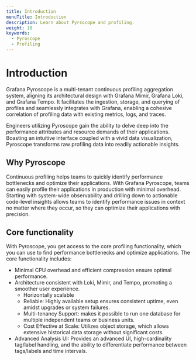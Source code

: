 ```yaml
---
title: Introduction
menuTitle: Introduction
description: Learn about Pyrsocope and profiling.
weight: 10
keywords:
  - Pyroscope
  - Profiling
---
```


<!-- This is placeholder page while we get the content written.  -->

# Introduction

Grafana Pyroscope is a multi-tenant continuous profiling aggregation system, aligning its architectural design with Grafana Mimir, Grafana Loki, and Grafana Tempo. It facilitates the ingestion, storage, and querying of profiles and seamlessly integrates with Grafana, enabling a cohesive correlation of profiling data with existing metrics, logs, and traces.

Engineers utilizing Pyroscope gain the ability to delve deep into the performance attributes and resource demands of their applications. Boasting an intuitive interface coupled with a vivid data visualization, Pyroscope transforms raw profiling data into readily actionable insights.

## Why Pyroscope

Continuous profiling helps teams to quickly identify performance bottlenecks and optimize their applications.
With Grafana Pyroscope, teams can easily profile their applications in production with minimal overhead.
Starting with system-wide observability and drilling down to actionable code-level insights allows teams to identify performance issues in context no matter where they occur, so they can optimize their applications with precision.

## Core functionality

With Pyroscope, you get access to the core profiling functionality, which you can use to find performance bottlenecks and optimize applications. The core functionality includes:

- Minimal CPU overhead and efficient compression ensure optimal performance.
- Architecture consistent with Loki, Mimir, and Tempo, promoting a smoother user experience.
    - Horizontally scalable
    - Reliable: Highly available setup ensures consistent uptime, even amidst upgrades or system failures.
    - Multi-tenancy Support: makes it possible to run one database for multiple independent teams or business units.
    - Cost Effective at Scale: Utilizes object storage, which allows extensive historical data storage without significant costs.
- Advanced Analysis UI: Provides an advanced UI, high-cardinality tag/label handling, and the ability to differentiate performance between tags/labels and time intervals.


